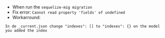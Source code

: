 
- When run the `sequelize-mig migration`
- Fix error: `Cannot read property 'fields' of undefined`
- Workarround:
```
In de _current.json change "indexes": [] to "indexes": {} on the model you added the index
```
